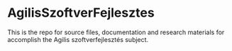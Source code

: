# AgilisSzoftverFejlesztes
This is the repo for source files, documentation and research materials for accomplish the Agilis szoftverfejlesztés subject.
